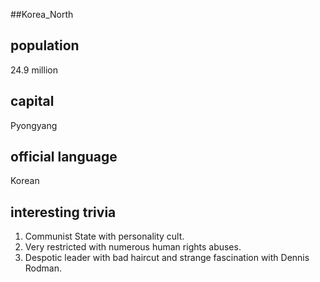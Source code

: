 ##Korea_North
## population
24.9 million

## capital
Pyongyang
 
## official language
Korean

## interesting trivia
1. Communist State with personality cult.
2. Very restricted with numerous human rights abuses.
3. Despotic leader with bad haircut and strange fascination with Dennis Rodman.


